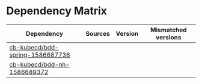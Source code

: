 # Dependency Matrix

Dependency | Sources | Version | Mismatched versions
---------- | ------- | ------- | -------------------
[cb-kubecd/bdd-spring-1586687736](https://github.com/cb-kubecd/bdd-spring-1586687736.git) |  | []() | 
[cb-kubecd/bdd-nh-1586689372](https://github.com/cb-kubecd/bdd-nh-1586689372.git) |  | []() | 
